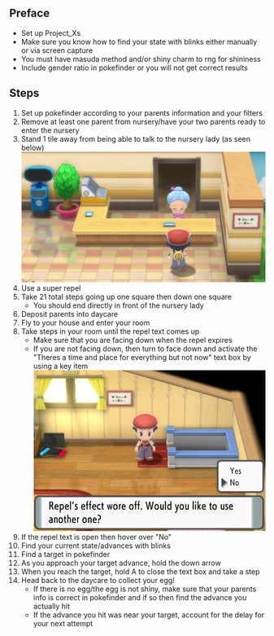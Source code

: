 ## Preface
- Set up Project_Xs
- Make sure you know how to find your state with blinks either manually or via screen capture
- You must have masuda method and/or shiny charm to rng for shininess
- Include gender ratio in pokefinder or you will not get correct results

## Steps
1. Set up pokefinder according to your parents information and your filters
2. Remove at least one parent from nursery/have your two parents ready to enter the nursery
3. Stand 1 tile away from being able to talk to the nursery lady (as seen below)
![](./Nursery.png)
4. Use a super repel
5. Take 21 total steps going up one square then down one square 
    - You should end directly in front of the nursery lady
6. Deposit parents into daycare
7. Fly to your house and enter your room
8. Take steps in your room until the repel text comes up 
    - Make sure that you are facing down when the repel expires
    - If you are not facing down, then turn to face down and activate the "Theres a time and place for everything but not now" text box by using a key item
![](./Repel.png)
9. If the repel text is open then hover over "No"
10. Find your current state/advances with blinks
11. Find a target in pokefinder
12. As you approach your target advance, hold the down arrow
13. When you reach the target, hold A to close the text box and take a step
14. Head back to the daycare to collect your egg!
    - If there is no egg/the egg is not shiny, make sure that your parents info is correct in pokefinder and if so then find the advance you actually hit
    - If the advance you hit was near your target, account for the delay for your next attempt